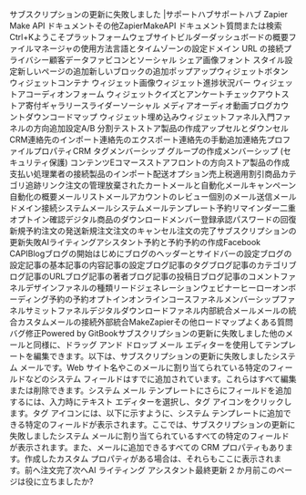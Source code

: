 サブスクリプションの更新に失敗しました |サポートハブサポートハブ Zapier Make API ドキュメントその他ZapierMakeAPI ドキュメント質問または検索Ctrl+Kようこそプラットフォームウェブサイトビルダーダッシュボードの概要ファイルマネージャの使用方法言語とタイムゾーンの設定ドメイン URL の接続プライバシー顧客データファビコンとソーシャル シェア画像フォント スタイル設定新しいページの追加新しいブロックの追加ポップアップウィジェットボタン ウィジェットコンテナ ウィジェット画像ウィジェット進捗状況バー ウィジェットアコーディオンフォーム ウィジェットクイズとアンケートチェックアウトストア寄付ギャラリースライダーソーシャル メディアオーディオ動画ブログカウントダウンコードマップ ウィジェット埋め込みウィジェットファネル入門ファネルの方向追加設定A/B 分割テストストア製品の作成アップセルとダウンセルCRM連絡先のインポート連絡先のエクスポート連絡先の手動追加連絡先プロファイルプロパティCRM タグメンバーシップ グループの作成メンバーシップ (セキュリティ保護) コンテンツEコマースストアフロントの方向ストア製品の作成支払い処理業者の接続製品のインポート配送オプション売上税適用割引商品カテゴリ追跡リンク注文の管理放棄されたカートメールと自動化メールキャンペーン自動化の概要メールリストメールアカウントのレビュー個別のメール送信メールドメイン接続システムメールシステムメールテンプレート予約リマインダー二重オプトイン確認デジタル商品のダウンロードメンバー登録承認パスワードの回復新規予約注文の発送新規注文注文のキャンセル注文の完了サブスクリプションの更新失敗AIライティングアシスタント予約と予約予約の作成Facebook CAPIBlogブログの開始はじめにブログのヘッダーとサイドバーの設定ブログの設定記事の基本記事の内容記事の設定ブログ記事のタグブログ記事のカテゴリブログ記事のURLブログ記事の著者ブログ記事の投稿日ブログ記事のコメントファネルデザインファネルの種類リードジェネレーションウェビナーヒーローオンボーディング予約の予約オプトインオンラインコースファネルメンバーシップファネルサミットファネルデジタルダウンロードファネル内部統合メールメールの統合カスタムメールの接続外部統合MakeZapierその他ロードマップよくある質問バグ修正Powered by GitBookサブスクリプションの更新に失敗しました他のメールと同様に、ドラッグ アンド ドロップ メール エディターを使用してテンプレートを編集できます。以下は、サブスクリプションの更新に失敗しましたシステム メールです。Web サイト名やこのメールに割り当てられている特定のフィールドなどのシステム フィールドはすでに追加されています。これらはすべて編集または削除できます。システム メール テンプレートにさらにフィールドを追加するには、入力時にテキスト エディターを選択し、タグ アイコンをクリックします。タグ アイコンには、以下に示すように、システム テンプレートに追加できる特定のフィールドが表示されます。ここでは、サブスクリプションの更新に失敗しましたシステム メールに割り当てられているすべての特定のフィールドが表示されます。また、メールに追加できるすべての CRM プロパティもあります。作成したカスタム プロパティがある場合は、それらもここに表示されます。前へ注文完了次へAI ライティング アシスタント最終更新 2 か月前このページは役に立ちましたか?